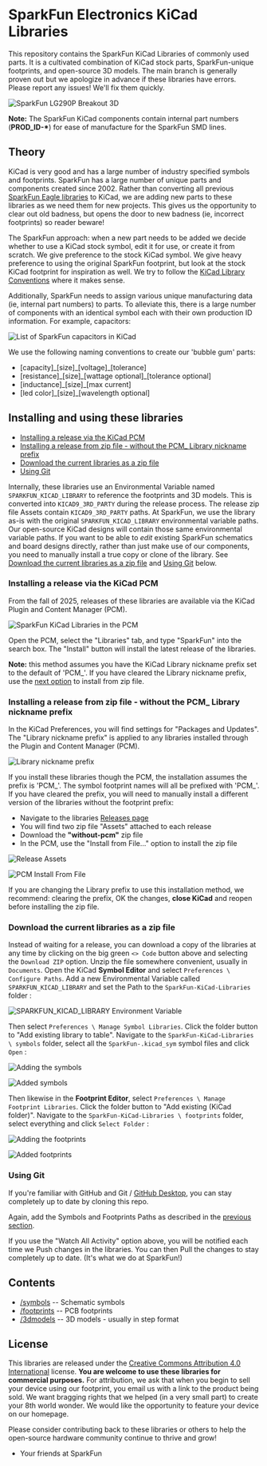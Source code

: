 SparkFun Electronics KiCad Libraries
====================================

This repository contains the SparkFun KiCad Libraries of commonly used parts. It is a cultivated combination of KiCad stock parts,  SparkFun-unique footprints, and open-source 3D models. The main branch is generally proven out but we apologize in advance if these libraries have errors. Please report any issues! We'll fix them quickly.

![SparkFun LG290P Breakout 3D](./img/SparkFun_GNSS_LG290P_Breakout_3D.png)

**Note:** The SparkFun KiCad components contain internal part numbers (**PROD_ID-\***) for ease of manufacture for the SparkFun SMD lines. 

## Theory

KiCad is very good and has a large number of industry specified symbols and footprints. SparkFun has a large number of unique parts and components created since 2002. Rather than converting all previous [SparkFun Eagle libraries](https://github.com/sparkfun/SparkFun-Eagle-Libraries) to KiCad, we are adding new parts to these libraries as we need them for new projects. This gives us the opportunity to clear out old badness, but opens the door to new badness (ie, incorrect footprints) so reader beware!

The SparkFun approach: when a new part needs to be added we decide whether to use a KiCad stock symbol, edit it for use, or create it from scratch. We give preference to the stock KiCad symbol. We give heavy preference to using the original SparkFun footprint, but look at the stock KiCad footprint for inspiration as well. We try to follow the [KiCad Library Conventions](https://klc.kicad.org/) where it makes sense.

Additionally, SparkFun needs to assign various unique manufacturing data (ie, internal part numbers) to parts. To alleviate this, there is a large number of components with an identical symbol each with their own production ID information. For example, capacitors:

![List of SparkFun capacitors in KiCad](./img/Capacitor-List.png)

We use the following naming conventions to create our 'bubble gum' parts: 

* [capacity]\_[size]\_[voltage]_[tolerance]
* [resistance]\_[size]\_[wattage optional]_[tolerance optional]
* [inductance]\_[size]\_[max current]
* [led color]\_[size]\_[wavelength optional]

## Installing and using these libraries

* [Installing a release via the KiCad PCM](#installing-a-release-via-the-kicad-pcm)
* [Installing a release from zip file - without the PCM_ Library nickname prefix](#installing-a-release-from-zip-file---without-the-pcm_-library-nickname-prefix)
* [Download the current libraries as a zip file](#download-the-current-libraries-as-a-zip-file)
* [Using Git](#using-git)

Internally, these libraries use an Environmental Variable named `SPARKFUN_KICAD_LIBRARY` to reference the footprints and 3D models. This is converted into `KICAD9_3RD_PARTY` during the release process. The release zip file Assets contain `KICAD9_3RD_PARTY` paths. At SparkFun, we use the library as-is with the original `SPARKFUN_KICAD_LIBRARY` environmental variable paths. Our open-source KiCad designs will contain those same environmental variable paths. If you want to be able to _edit_ existing SparkFun schematics and board designs directly, rather than just make use of our components, you need to manually install a true copy or clone of the library. See [Download the current libraries as a zip file](#download-the-current-libraries-as-a-zip-file) and [Using Git](#using-git) below.

### Installing a release via the KiCad PCM

From the fall of 2025, releases of these libraries are available via the KiCad Plugin and Content Manager (PCM).

![SparkFun KiCad Libraries in the PCM](./img/PCM.png)

Open the PCM, select the "Libraries" tab, and type "SparkFun" into the search box. The "Install" button will install the latest release of the libraries.

**Note:** this method assumes you have the KiCad Library nickname prefix set to the default of 'PCM_'. If you have cleared the Library nickname prefix, use the [next option](#installing-a-release-from-zip-file---without-the-pcm_-library-nickname-prefix) to install from zip file.

### Installing a release from zip file - without the PCM_ Library nickname prefix

In the KiCad Preferences, you will find settings for "Packages and Updates". The "Library nickname prefix" is applied to any libraries installed through the Plugin and Content Manager (PCM).

![Library nickname prefix](./img/PCM_prefix.png)

If you install these libraries though the PCM, the installation assumes the prefix is 'PCM_'. The symbol footprint names will all be prefixed with 'PCM_'. If you have cleared the prefix, you will need to manually install a different version of the libraries without the footprint prefix:

* Navigate to the libraries [Releases page](https://github.com/sparkfun/SparkFun-KiCad-Libraries/releases)
* You will find two zip file "Assets" attached to each release
* Download the **"without-pcm"** zip file
* In the PCM, use the "Install from File..." option to install the zip file

![Release Assets](./img/Release_Assets.png)

![PCM Install From File](./img/PCM_Install_From_File.png)

If you are changing the Library prefix to use this installation method, we recommend: clearing the prefix, OK the changes, **close KiCad** and reopen before installing the zip file.

### Download the current libraries as a zip file

Instead of waiting for a release, you can download a copy of the libraries at any time by clicking on the big green `<> Code` button above and selecting the `Download ZIP` option. Unzip the file somewhere convenient, usually in `Documents`. Open the KiCad **Symbol Editor** and select `Preferences \ Configure Paths`. Add a new Environmental Variable called `SPARKFUN_KICAD_LIBRARY` and set the Path to the `SparkFun-KiCad-Libraries` folder :

![SPARKFUN_KICAD_LIBRARY Environment Variable](./img/Environment_Variable.png)

Then select `Preferences \ Manage Symbol Libraries`. Click the folder button to "Add existing library to table". Navigate to the `SparkFun-KiCad-Libraries \ symbols` folder, select all the `SparkFun-.kicad_sym` symbol files and click `Open` :

![Adding the symbols](./img/Add_Symbols.png)

![Added symbols](./img/Added_Symbols.png)

Then likewise in the **Footprint Editor**, select `Preferences \ Manage Footprint Libraries`. Click the folder button to "Add existing (KiCad folder)". Navigate to the `SparkFun-KiCad-Libraries \ footprints` folder, select everything and click `Select Folder` :

![Adding the footprints](./img/Add_Footprints.png)

![Added footprints](./img/Added_Footprints.png)

### Using Git

If you're familiar with GitHub and Git / [GitHub Desktop](https://desktop.github.com/download/), you can stay completely up to date by cloning this repo.

Again, add the Symbols and Footprints Paths as described in the [previous section](#download-the-current-libraries-as-a-zip-file).

If you use the "Watch All Activity" option above, you will be notified each time we Push changes in the libraries. You can then Pull the changes to stay completely up to date. (It's what we do at SparkFun!)

Contents
-------------------

* [/symbols](https://github.com/sparkfun/SparkFun-KiCad-Libraries/tree/main/symbols) -- Schematic symbols
* [/footprints](https://github.com/sparkfun/SparkFun-KiCad-Libraries/tree/main/footprints) -- PCB footprints
* [/3dmodels](https://github.com/sparkfun/SparkFun-KiCad-Libraries/tree/main/3dmodels) -- 3D models - usually in step format

License
-------------------

This libraries are released under the [Creative Commons Attribution 4.0 International](https://creativecommons.org/licenses/by/4.0/) license. 
**You are welcome to use these libraries for commercial purposes.**
For attribution, we ask that when you begin to sell your device using our footprint, you email us with a link to the product being sold. 
We want bragging rights that we helped (in a very small part) to create your 8th world wonder. 
We would like the opportunity to feature your device on our homepage.

Please consider contributing back to these libraries or others to help the open-source hardware community continue to thrive and grow! 

- Your friends at SparkFun
